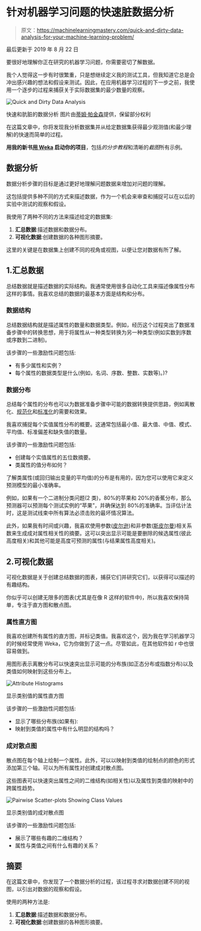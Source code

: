 # 针对机器学习问题的快速脏数据分析

> 原文：<https://machinelearningmastery.com/quick-and-dirty-data-analysis-for-your-machine-learning-problem/>

最后更新于 2019 年 8 月 22 日

要很好地理解你正在研究的机器学习问题，你需要密切了解数据。

我个人觉得这一步有时很繁重，只是想继续定义我的测试工具，但我知道它总是会冲出感兴趣的想法和假设来测试。因此，在应用机器学习过程的下一步之前，我使用一个逐步的过程来捕获关于实际数据集的最少数量的观察。

![Quick and Dirty Data Analysis](https://machinelearningmastery.com/wp-content/uploads/2014/02/quick-and-dirty.jpg)

快速和肮脏的数据分析
图片由[蒂姆·帕金森](https://www.flickr.com/photos/timparkinson/3788737796/sizes/l/)提供，保留部分权利

在这篇文章中，你将发现我分析数据集并从给定数据集获得最少观测值(和最少理解)的快速而简单的过程。

**用我的新书[用 Weka](https://machinelearningmastery.com/machine-learning-mastery-weka/) 启动你的项目**，包括*的分步教程*和清晰的*截图*所有示例。

## 数据分析

数据分析步骤的目标是通过更好地理解问题数据来增加对问题的理解。

这包括提供多种不同的方式来描述数据，作为一个机会来审查和捕捉可以在以后的实验中测试的观察和假设。

我使用了两种不同的方法来描述给定的数据集:

1.  **汇总数据**:描述数据和数据分布。
2.  **可视化数据**:创建数据的各种图形摘要。

这里的关键是在数据集上创建不同的视角或视图，以便让您对数据有所了解。

## 1.汇总数据

总结数据就是描述数据的实际结构。我通常使用很多自动化工具来描述像属性分布这样的事情。我喜欢总结的数据的最基本方面是结构和分布。

### 数据结构

总结数据结构就是描述属性的数量和数据类型。例如，经历这个过程突出了数据准备步骤中的转换思想，用于将属性从一种类型转换为另一种类型(例如实数到序数或序数到二进制)。

该步骤的一些激励性问题包括:

*   有多少属性和实例？
*   每个属性的数据类型是什么(例如，名词、序数、整数、实数等)。)?

### 数据分布

总结每个属性的分布也可以为数据准备步骤中可能的数据转换提供思路，例如离散化、[规范化](https://en.wikipedia.org/wiki/Normalization_(statistics))和[标准化](https://en.wikipedia.org/wiki/Standardizing)的需要和效果。

我喜欢捕捉每个实值属性分布的概要。这通常包括最小值、最大值、中值、模式、平均值、标准偏差和缺失值的数量。

该步骤的一些激励性问题包括:

*   创建每个实值属性的五位数摘要。
*   类属性的值分布如何？

了解类属性(或回归输出变量的平均值)的分布是有用的，因为您可以使用它来定义预测模型的最小准确率。

例如，如果有一个二进制分类问题(2 类)，80%的苹果和 20%的香蕉分布，那么预测器可以预测每个测试实例的“苹果”，并确保达到 80%的准确率。当评估计法时，这是测试线束中所有算法必须击败的最坏情况算法。

此外，如果我有时间或兴趣，我喜欢使用参数([皮尔逊](https://en.wikipedia.org/wiki/Pearson%27s_correlation_coefficient))和非参数([斯皮尔曼](https://en.wikipedia.org/wiki/Spearman%27s_correlation))相关系数来生成成对属性相关性的摘要。这可以突出显示可能是要删除的候选属性(彼此高度相关)和其他可能是高度可预测的属性(与结果属性高度相关)。

## 2.可视化数据

可视化数据是关于创建总结数据的图表，捕获它们并研究它们，以获得可以描述的有趣结构。

你似乎可以创建无限多的图表(尤其是在像 R 这样的软件中)，所以我喜欢保持简单，专注于直方图和散点图。

### 属性直方图

我喜欢创建所有属性的直方图，并标记类值。我喜欢这个，因为我在学习机器学习的时候经常使用 Weka，它为你做到了这一点。尽管如此，在其他软件如 r 中也很容易做到。

用图形表示离散分布可以快速突出显示可能的分布族(如正态分布或指数分布)以及类值如何映射到这些分布上。

![Attribute Histograms](https://machinelearningmastery.com/wp-content/uploads/2014/02/histograms.png)

显示类别值的属性直方图

该步骤的一些激励性问题包括:

*   显示了哪些分布族(如果有):
*   映射到类值的属性中有什么明显的结构吗？

### 成对散点图

散点图在每个轴上绘制一个属性。此外，可以以映射到类值的绘制点的颜色的形式添加第三个轴。可以为所有属性对创建成对散点图。

这些图表可以快速突出属性之间的二维结构(如相关性)以及属性到类值的映射中的跨属性趋势。

![Pairwise Scatter-plots Showing Class Values](https://machinelearningmastery.com/wp-content/uploads/2014/02/pair-wise-scatterplots.png)

显示类别值的成对散点图

该步骤的一些激励性问题包括:

*   展示了哪些有趣的二维结构？
*   属性与类值之间有什么有趣的关系？

## 摘要

在这篇文章中，你发现了一个数据分析的过程，该过程寻求对数据创建不同的视图，以引出对数据的观察和假设。

使用的两种方法是:

1.  **汇总数据**:描述数据和数据分布。
2.  **可视化数据**:创建数据的各种图形摘要。